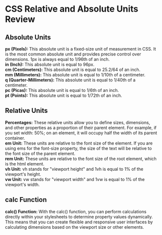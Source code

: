 CSS Relative and Absolute Units Review
=
Absolute Units
-
**px (Pixels):** This absolute unit is a fixed-size unit of measurement in CSS. It is the most common absolute unit and provides precise control over dimensions. 1px is always equal to 1/96th of an inch.\
**in (Inch):** This absolute unit is equal to 96px.\
**cm (Centimeters):** This absolute unit is equal to 25.2/64 of an inch.\
**mm (Millimeters):** This absolute unit is equal to 1/10th of a centimeter.\
**q (Quarter-Millimeters):** This absolute unit is equal to 1/40th of a centimeter.\
**pc (Picas):** This absolute unit is equal to 1/6th of an inch.\
**pt (Points):** This absolute unit is equal to 1/72th of an inch.

Relative Units
-
**Percentages:** These relative units allow you to define sizes, dimensions, and other properties as a proportion of their parent element. For example, if you set width: 50%; on an element, it will occupy half the width of its parent container.\
**em Unit:** These units are relative to the font size of the element. If you are using ems for the font-size property, the size of the text will be relative to the font size of the parent element.\
**rem Unit:** These units are relative to the font size of the root element, which is the html element.\
**vh Unit:** vh stands for "viewport height" and 1vh is equal to 1% of the viewport's height.\
**vw Unit:** vw stands for "viewport width" and 1vw is equal to 1% of the viewport's width.

calc Function
-
**calc() Function:** With the calc() function, you can perform calculations directly within your stylesheets to determine property values dynamically. This means that you can create flexible and responsive user interfaces by calculating dimensions based on the viewport size or other elements.
